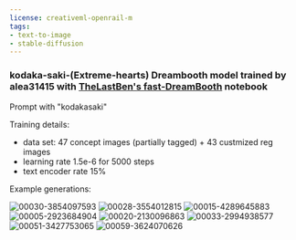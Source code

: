 ```yaml
---
license: creativeml-openrail-m
tags:
- text-to-image
- stable-diffusion
---
```

### kodaka-saki-(Extreme-hearts) Dreambooth model trained by alea31415 with [TheLastBen's fast-DreamBooth](https://colab.research.google.com/github/TheLastBen/fast-stable-diffusion/blob/main/fast-DreamBooth.ipynb) notebook

Prompt with "kodakasaki"

Training details:
- data set: 47 concept images (partially tagged) + 43 custmized reg images
- learning rate 1.5e-6 for 5000 steps
- text encoder rate 15%

Example generations:

![00030-3854097593](https://huggingface.co/alea31415/kodaka-saki-extreme-hearts/resolve/main/00030-3854097593.png)
![00028-3554012815](https://huggingface.co/alea31415/kodaka-saki-extreme-hearts/resolve/main/00028-3554012815.png)
![00015-4289645883](https://huggingface.co/alea31415/kodaka-saki-extreme-hearts/resolve/main/00015-4289645883.png)
![00005-2923684904](https://huggingface.co/alea31415/kodaka-saki-extreme-hearts/resolve/main/00005-2923684904.png)
![00020-2130096863](https://huggingface.co/alea31415/kodaka-saki-extreme-hearts/resolve/main/00020-2130096863.png)
![00033-2994938577](https://huggingface.co/alea31415/kodaka-saki-extreme-hearts/resolve/main/00033-2994938577.png)
![00051-3427753065](https://huggingface.co/alea31415/kodaka-saki-extreme-hearts/resolve/main/00051-3427753065.png)
![00059-3624070626](https://huggingface.co/alea31415/kodaka-saki-extreme-hearts/resolve/main/00059-3624070626.png)